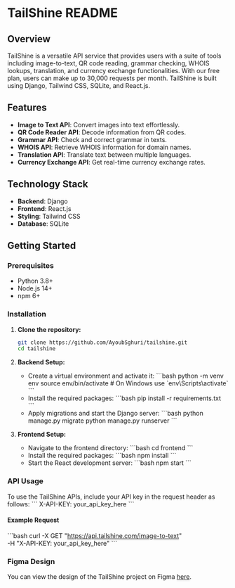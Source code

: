 
# TailShine README

## Overview
TailShine is a versatile API service that provides users with a suite of tools including image-to-text, QR code reading, grammar checking, WHOIS lookups, translation, and currency exchange functionalities. With our free plan, users can make up to 30,000 requests per month. TailShine is built using Django, Tailwind CSS, SQLite, and React.js.

## Features
- **Image to Text API**: Convert images into text effortlessly.
- **QR Code Reader API**: Decode information from QR codes.
- **Grammar API**: Check and correct grammar in texts.
- **WHOIS API**: Retrieve WHOIS information for domain names.
- **Translation API**: Translate text between multiple languages.
- **Currency Exchange API**: Get real-time currency exchange rates.

## Technology Stack
- **Backend**: Django
- **Frontend**: React.js
- **Styling**: Tailwind CSS
- **Database**: SQLite

## Getting Started

### Prerequisites
- Python 3.8+
- Node.js 14+
- npm 6+

### Installation

1. **Clone the repository:**
   ```bash
   git clone https://github.com/AyoubSghuri/tailshine.git
   cd tailshine
   ```

2. **Backend Setup:**
   - Create a virtual environment and activate it:
     \`\`\`bash
     python -m venv env
     source env/bin/activate  # On Windows use \`env\Scripts\activate\`
     \`\`\`
   - Install the required packages:
     \`\`\`bash
     pip install -r requirements.txt
     \`\`\`
   - Apply migrations and start the Django server:
     \`\`\`bash
     python manage.py migrate
     python manage.py runserver
     \`\`\`

3. **Frontend Setup:**
   - Navigate to the frontend directory:
     \`\`\`bash
     cd frontend
     \`\`\`
   - Install the required packages:
     \`\`\`bash
     npm install
     \`\`\`
   - Start the React development server:
     \`\`\`bash
     npm start
     \`\`\`

### API Usage

To use the TailShine APIs, include your API key in the request header as follows:
\`\`\`
X-API-KEY: your_api_key_here
\`\`\`

#### Example Request

\`\`\`bash
curl -X GET "https://api.tailshine.com/image-to-text" \
     -H "X-API-KEY: your_api_key_here"
\`\`\`

### Figma Design
You can view the design of the TailShine project on Figma [here](https://www.figma.com/design/YazCxfTdf9EQGFPVECevWJ/TailShine?node-id=1-957&t=VnCsrDkGDuZqOZ9P-1).
